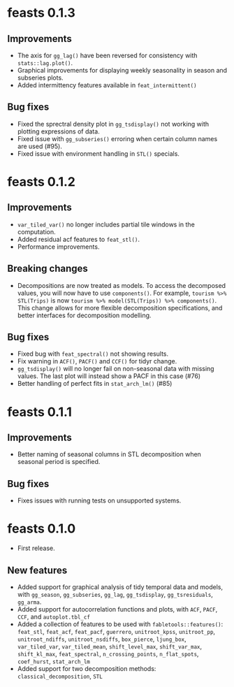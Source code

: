 # feasts 0.1.3

## Improvements

* The axis for `gg_lag()` have been reversed for consistency with `stats::lag.plot()`.
* Graphical improvements for displaying weekly seasonality in season and subseries plots.
* Added intermittency features available in `feat_intermittent()`

## Bug fixes

* Fixed the sprectral density plot in `gg_tsdisplay()` not working with plotting expressions of data.
* Fixed issue with `gg_subseries()` erroring when certain column names are used (#95).
* Fixed issue with environment handling in `STL()` specials.

# feasts 0.1.2

## Improvements

* `var_tiled_var()` no longer includes partial tile windows in the computation.
* Added residual acf features to `feat_stl()`.
* Performance improvements.

## Breaking changes

* Decompositions are now treated as models. 
  To access the decomposed values, you will now have to use `components()`.
  For example, `tourism %>% STL(Trips)` is now `tourism %>% model(STL(Trips)) %>% components()`.
  This change allows for more flexible decomposition specifications, and better interfaces for decomposition modelling.

## Bug fixes

* Fixed bug with `feat_spectral()` not showing results.
* Fix warning in `ACF()`, `PACF()` and `CCF()` for tidyr change.
* `gg_tsdisplay()` will no longer fail on non-seasonal data with missing values. The last plot will instead show a PACF in this case (#76)
* Better handling of perfect fits in `stat_arch_lm()` (#85)

# feasts 0.1.1

## Improvements

* Better naming of seasonal columns in STL decomposition when seasonal period is specified.

## Bug fixes

* Fixes issues with running tests on unsupported systems.

# feasts 0.1.0

* First release.

## New features

* Added support for graphical analysis of tidy temporal data and models, with `gg_season`, `gg_subseries`, `gg_lag`, `gg_tsdisplay`, `gg_tsresiduals`, `gg_arma`.
* Added support for autocorrelation functions and plots, with `ACF`, `PACF`, `CCF`, and `autoplot.tbl_cf`
* Added a collection of features to be used with `fabletools::features()`: `feat_stl`, `feat_acf`, `feat_pacf`, `guerrero`, `unitroot_kpss`, `unitroot_pp`, `unitroot_ndiffs`, `unitroot_nsdiffs`, `box_pierce`, `ljung_box`, `var_tiled_var`, `var_tiled_mean`, `shift_level_max`, `shift_var_max`, `shift_kl_max`, `feat_spectral`, `n_crossing_points`, `n_flat_spots`, `coef_hurst`, `stat_arch_lm`
* Added support for two decomposition methods: `classical_decomposition`, `STL`
